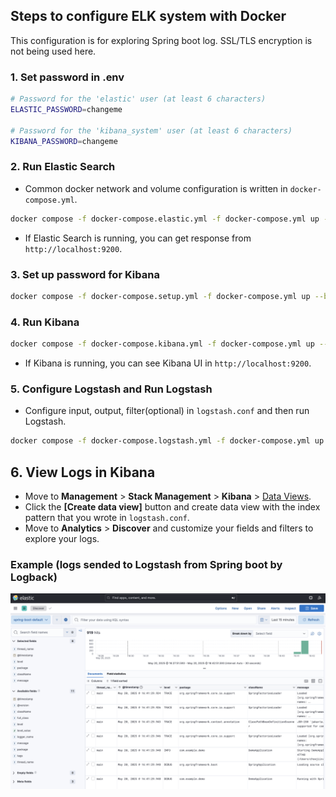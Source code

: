 ## Steps to configure ELK system with Docker

This configuration is for exploring Spring boot log. SSL/TLS encryption is not being used here.

### 1. Set password in .env

```bash
# Password for the 'elastic' user (at least 6 characters)
ELASTIC_PASSWORD=changeme

# Password for the 'kibana_system' user (at least 6 characters)
KIBANA_PASSWORD=changeme
```

### 2. Run Elastic Search

- Common docker network and volume configuration is written in `docker-compose.yml`.

```bash
docker compose -f docker-compose.elastic.yml -f docker-compose.yml up --build -d
```

- If Elastic Search is running, you can get response from `http://localhost:9200`.

### 3. Set up password for Kibana

```bash
docker compose -f docker-compose.setup.yml -f docker-compose.yml up --build -d
```

### 4. Run Kibana

```bash
docker compose -f docker-compose.kibana.yml -f docker-compose.yml up --build -d
```

- If Kibana is running, you can see Kibana UI in `http://localhost:9200`.

### 5. Configure Logstash and Run Logstash

- Configure input, output, filter(optional) in `logstash.conf` and then run Logstash.

```bash
docker compose -f docker-compose.logstash.yml -f docker-compose.yml up --build -d
```

## 6. View Logs in Kibana

- Move to **Management** > **Stack Management** > **Kibana** > [Data Views](http://localhost:5601/app/management/kibana/dataViews).
- Click the **[Create data view]** button and create data view with the index pattern that you wrote in `logstash.conf`.
- Move to **Analytics** > **Discover** and customize your fields and filters to explore your logs.

### Example (logs sended to Logstash from Spring boot by Logback)

![kibana-discover](./screenshot/kibana-discover.png)
